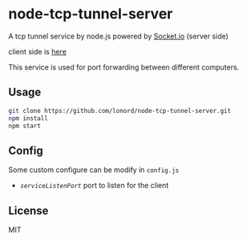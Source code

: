 # node-tcp-tunnel-server
A tcp tunnel service by node.js powered by [Socket.io](https://socket.io) (server side)

client side is [here](https://github.com/lonord/node-tcp-tunnel-client)

This service is used for port forwarding between different computers.

## Usage
```bash
git clone https://github.com/lonord/node-tcp-tunnel-server.git
npm install
npm start
```

## Config
Some custom configure can be modify in `config.js`

- *`serviceListenPort`* port to listen for the client

## License
MIT